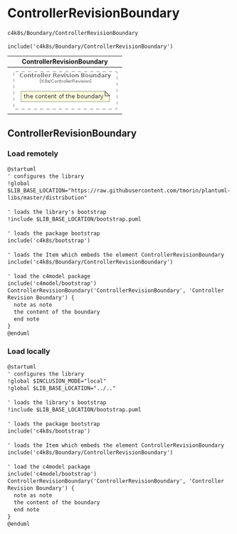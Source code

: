 # ControllerRevisionBoundary


```text
c4k8s/Boundary/ControllerRevisionBoundary
```

```text
include('c4k8s/Boundary/ControllerRevisionBoundary')
```



| ControllerRevisionBoundary |
| :---: |
| ![illustration for ControllerRevisionBoundary](../../c4k8s/Boundary/ControllerRevisionBoundary.Local.png) |




## ControllerRevisionBoundary

### Load remotely
```plantuml
@startuml
' configures the library
!global $LIB_BASE_LOCATION="https://raw.githubusercontent.com/tmorin/plantuml-libs/master/distribution"

' loads the library's bootstrap
!include $LIB_BASE_LOCATION/bootstrap.puml

' loads the package bootstrap
include('c4k8s/bootstrap')

' loads the Item which embeds the element ControllerRevisionBoundary
include('c4k8s/Boundary/ControllerRevisionBoundary')

' load the c4model package
include('c4model/bootstrap')
ControllerRevisionBoundary('ControllerRevisionBoundary', 'Controller Revision Boundary') {
  note as note
  the content of the boundary
  end note
}
@enduml
```

### Load locally
```plantuml
@startuml
' configures the library
!global $INCLUSION_MODE="local"
!global $LIB_BASE_LOCATION="../.."

' loads the library's bootstrap
!include $LIB_BASE_LOCATION/bootstrap.puml

' loads the package bootstrap
include('c4k8s/bootstrap')

' loads the Item which embeds the element ControllerRevisionBoundary
include('c4k8s/Boundary/ControllerRevisionBoundary')

' load the c4model package
include('c4model/bootstrap')
ControllerRevisionBoundary('ControllerRevisionBoundary', 'Controller Revision Boundary') {
  note as note
  the content of the boundary
  end note
}
@enduml
```

